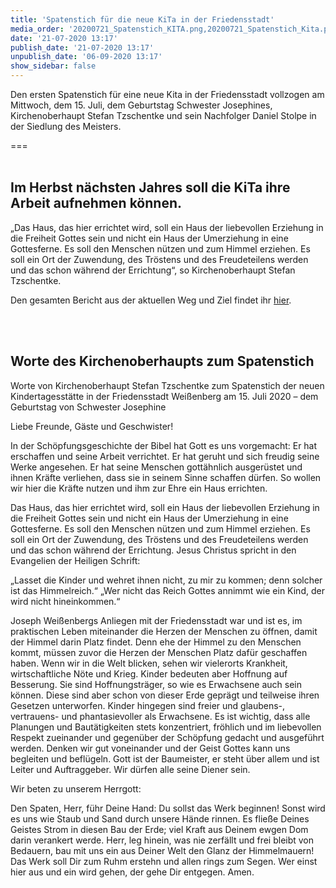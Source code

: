 ```yaml
---
title: 'Spatenstich für die neue KiTa in der Friedensstadt'
media_order: '20200721_Spatenstich_KITA.png,20200721_Spatenstich_Kita.pdf'
date: '21-07-2020 13:17'
publish_date: '21-07-2020 13:17'
unpublish_date: '06-09-2020 13:17'
show_sidebar: false
---
```


Den ersten Spatenstich für eine neue Kita in der Friedensstadt vollzogen am Mittwoch, dem 15. Juli, dem Geburtstag Schwester Josephines, Kirchenoberhaupt Stefan Tzschentke und sein Nachfolger Daniel Stolpe in der Siedlung des Meisters.

===
<br><br>
## Im Herbst nächsten Jahres soll die KiTa ihre Arbeit aufnehmen können. 

„Das Haus, das hier errichtet wird, soll ein Haus der liebevollen Erziehung in die Freiheit Gottes sein und nicht ein Haus der Umerziehung in eine Gottesferne. Es soll den Menschen nützen und zum Himmel erziehen. Es soll ein Ort der Zuwendung, des Tröstens und des Freudeteilens werden und das schon während der Errichtung“, so Kirchenoberhaupt Stefan Tzschentke.

Den gesamten Bericht aus der aktuellen Weg und Ziel findet ihr [hier](20200721_Spatenstich_Kita.pdf).

<br><br>
## Worte des Kirchenoberhaupts zum Spatenstich

Worte von Kirchenoberhaupt Stefan Tzschentke zum Spatenstich der neuen Kindertagesstätte in der Friedensstadt Weißenberg am 15. Juli 2020 – dem Geburtstag von Schwester Josephine

Liebe Freunde, Gäste und Geschwister!

In der Schöpfungsgeschichte der Bibel hat Gott es uns vorgemacht: Er hat erschaffen und seine Arbeit verrichtet. Er hat geruht und sich freudig seine Werke angesehen. Er hat seine Menschen gottähnlich ausgerüstet und ihnen Kräfte verliehen, dass sie in seinem Sinne schaffen dürfen. So wollen wir hier die Kräfte nutzen und ihm zur Ehre ein Haus errichten.

Das Haus, das hier errichtet wird, soll ein Haus der liebevollen Erziehung in die Freiheit Gottes sein und nicht ein Haus der Umerziehung in eine Gottesferne. Es soll den Menschen nützen und zum Himmel erziehen. Es soll ein Ort der Zuwendung, des Tröstens und des Freudeteilens werden und das schon während der Errichtung. Jesus Christus spricht in den Evangelien der Heiligen Schrift:

„Lasset die Kinder und wehret ihnen nicht, zu mir zu kommen; denn solcher ist das Himmelreich.“ „Wer nicht das Reich Gottes annimmt wie ein Kind, der wird nicht hineinkommen.“

Joseph Weißenbergs Anliegen mit der Friedensstadt war und ist es, im praktischen Leben miteinander die Herzen der Menschen zu öffnen, damit der Himmel darin Platz findet. Denn ehe der Himmel zu den Menschen kommt, müssen zuvor die Herzen der Menschen Platz dafür geschaffen haben. Wenn wir in die Welt blicken, sehen wir vielerorts Krankheit, wirtschaftliche Nöte und Krieg. Kinder bedeuten aber Hoffnung auf Besserung. Sie sind Hoffnungsträger, so wie es Erwachsene auch sein können. Diese sind aber schon von dieser Erde geprägt und teilweise ihren Gesetzen unterworfen. Kinder hingegen sind freier und glaubens-, vertrauens- und phantasievoller als Erwachsene. Es ist wichtig, dass alle Planungen und Bautätigkeiten stets konzentriert, fröhlich und im liebevollen Respekt zueinander und gegenüber der Schöpfung gedacht und ausgeführt werden. Denken wir gut voneinander und der Geist Gottes kann uns begleiten und beflügeln. Gott ist der Baumeister, er steht über allem und ist Leiter und Auftraggeber. Wir dürfen alle seine Diener sein.

Wir beten zu unserem Herrgott:

Den Spaten, Herr, führ Deine Hand: Du sollst das Werk beginnen! Sonst wird es uns wie Staub und Sand durch unsere Hände rinnen. Es fließe Deines Geistes Strom in diesen Bau der Erde; viel Kraft aus Deinem ewgen Dom darin verankert werde. Herr, leg hinein, was nie zerfällt und frei bleibt von Bedauern, bau mit uns ein aus Deiner Welt den Glanz der Himmelmauern! Das Werk soll Dir zum Ruhm erstehn und allen rings zum Segen. Wer einst hier aus und ein wird gehen, der gehe Dir entgegen. Amen.
